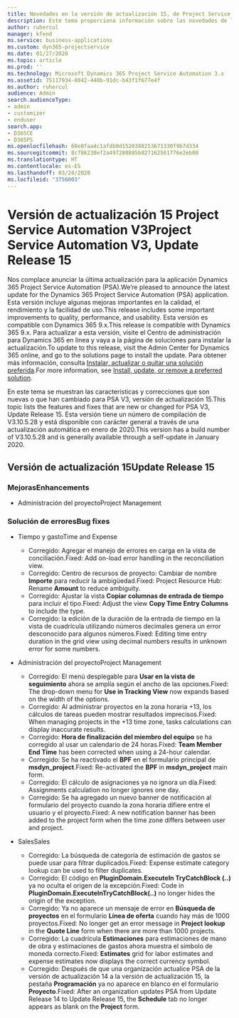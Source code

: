 ```yaml
---
title: Novedades en la versión de actualización 15, de Project Service Automation V3
description: Este tema proporciona información sobre las novedades de la versión de actualización 15 de Project Service Automation, V3.
author: ruhercul
manager: kfend
ms.service: business-applications
ms.custom: dyn365-projectservice
ms.date: 01/27/2020
ms.topic: article
ms.prod: ''
ms.technology: Microsoft Dynamics 365 Project Service Automation 3.x
ms.assetid: 75117934-8042-448b-91dc-b43f1f677e4f
ms.author: ruhercul
audience: Admin
search.audienceType:
- admin
- customizer
- enduser
search.app:
- D365CE
- D365PS
ms.openlocfilehash: 68e0faa4c1afdb0d1520388253671330f9b7d334
ms.sourcegitcommit: 8c786230ef2a497280885b827162561776e2eb00
ms.translationtype: HT
ms.contentlocale: es-ES
ms.lasthandoff: 03/24/2020
ms.locfileid: "3756003"
---
```

# <a name="project-service-automation-v3-update-release-15"></a><span data-ttu-id="bb0ea-103">Versión de actualización 15 Project Service Automation V3</span><span class="sxs-lookup"><span data-stu-id="bb0ea-103">Project Service Automation V3, Update Release 15</span></span>

<span data-ttu-id="bb0ea-104">Nos complace anunciar la última actualización para la aplicación Dynamics 365 Project Service Automation (PSA).</span><span class="sxs-lookup"><span data-stu-id="bb0ea-104">We’re pleased to announce the latest update for the Dynamics 365 Project Service Automation (PSA) application.</span></span> <span data-ttu-id="bb0ea-105">Esta versión incluye algunas mejoras importantes en la calidad, el rendimiento y la facilidad de uso.</span><span class="sxs-lookup"><span data-stu-id="bb0ea-105">This release includes some important improvements to quality, performance, and usability.</span></span> <span data-ttu-id="bb0ea-106">Esta versión es compatible con Dynamics 365 9.x.</span><span class="sxs-lookup"><span data-stu-id="bb0ea-106">This release is compatible with Dynamics 365 9.x.</span></span> <span data-ttu-id="bb0ea-107">Para actualizar a esta versión, visite el Centro de administración para Dynamics 365 en línea y vaya a la página de soluciones para instalar la actualización.</span><span class="sxs-lookup"><span data-stu-id="bb0ea-107">To update to this release, visit the Admin Center for Dynamics 365 online, and go to the solutions page to install the update.</span></span> <span data-ttu-id="bb0ea-108">Para obtener más información, consulta [Instalar, actualizar o quitar una solución preferida](https://docs.microsoft.com/power-platform/admin/install-remove-preferred-solution).</span><span class="sxs-lookup"><span data-stu-id="bb0ea-108">For more information, see [Install, update, or remove a preferred solution](https://docs.microsoft.com/power-platform/admin/install-remove-preferred-solution).</span></span>

<span data-ttu-id="bb0ea-109">En este tema se muestran las características y correcciones que son nuevas o que han cambiado para PSA V3, versión de actualización 15.</span><span class="sxs-lookup"><span data-stu-id="bb0ea-109">This topic lists the features and fixes that are new or changed for PSA V3, Update Release 15.</span></span> <span data-ttu-id="bb0ea-110">Esta versión tiene un número de compilación de V3.10.5.28 y está disponible con carácter general a través de una actualización automática en enero de 2020.</span><span class="sxs-lookup"><span data-stu-id="bb0ea-110">This version has a build number of V3.10.5.28 and is generally available through a self-update in January 2020.</span></span>

## <a name="update-release-15"></a><span data-ttu-id="bb0ea-111">Versión de actualización 15</span><span class="sxs-lookup"><span data-stu-id="bb0ea-111">Update Release 15</span></span> 

### <a name="enhancements"></a><span data-ttu-id="bb0ea-112">Mejoras</span><span class="sxs-lookup"><span data-stu-id="bb0ea-112">Enhancements</span></span>

- <span data-ttu-id="bb0ea-113">Administración del proyecto</span><span class="sxs-lookup"><span data-stu-id="bb0ea-113">Project Management</span></span>

### <a name="bug-fixes"></a><span data-ttu-id="bb0ea-114">Solución de errores</span><span class="sxs-lookup"><span data-stu-id="bb0ea-114">Bug fixes</span></span>

- <span data-ttu-id="bb0ea-115">Tiempo y gasto</span><span class="sxs-lookup"><span data-stu-id="bb0ea-115">Time and Expense</span></span>

  - <span data-ttu-id="bb0ea-116">Corregido: Agregar el manejo de errores en carga en la vista de conciliación.</span><span class="sxs-lookup"><span data-stu-id="bb0ea-116">Fixed: Add on-load error handling in the reconciliation view.</span></span>
  - <span data-ttu-id="bb0ea-117">Corregido: Centro de recursos de proyecto: Cambiar de nombre **Importe** para reducir la ambigüedad.</span><span class="sxs-lookup"><span data-stu-id="bb0ea-117">Fixed: Project Resource Hub: Rename **Amount** to reduce ambiguity.</span></span>
  - <span data-ttu-id="bb0ea-118">Corregido: Ajustar la vista **Copiar columnas de entrada de tiempo** para incluir el tipo.</span><span class="sxs-lookup"><span data-stu-id="bb0ea-118">Fixed: Adjust the view **Copy Time Entry Columns** to include the type.</span></span>
  - <span data-ttu-id="bb0ea-119">Corregido: la edición de la duración de la entrada de tiempo en la vista de cuadrícula utilizando números decimales genera un error desconocido para algunos números.</span><span class="sxs-lookup"><span data-stu-id="bb0ea-119">Fixed: Editing time entry duration in the grid view using decimal numbers results in unknown error for some numbers.</span></span>

- <span data-ttu-id="bb0ea-120">Administración del proyecto</span><span class="sxs-lookup"><span data-stu-id="bb0ea-120">Project Management</span></span>

  - <span data-ttu-id="bb0ea-121">Corregido: El menú desplegable para **Usar en la vista de seguimiento** ahora se amplía según el ancho de las opciones.</span><span class="sxs-lookup"><span data-stu-id="bb0ea-121">Fixed: The drop-down menu for **Use in Tracking View** now expands based on the width of the options.</span></span>
  - <span data-ttu-id="bb0ea-122">Corregido: Al administrar proyectos en la zona horaria +13, los cálculos de tareas pueden mostrar resultados imprecisos.</span><span class="sxs-lookup"><span data-stu-id="bb0ea-122">Fixed: When managing projects in the +13 time zone, tasks calculations can display inaccurate results.</span></span>
  - <span data-ttu-id="bb0ea-123">Corregido: **Hora de finalización del miembro del equipo** se ha corregido al usar un calendario de 24 horas.</span><span class="sxs-lookup"><span data-stu-id="bb0ea-123">Fixed: **Team Member End Time** has been corrected when using a 24-hour calendar.</span></span>
  - <span data-ttu-id="bb0ea-124">Corregido: Se ha reactivado el **BPF** en el formulario principal de **msdyn_project**.</span><span class="sxs-lookup"><span data-stu-id="bb0ea-124">Fixed: Re-activated the **BPF** in **msdyn_project** main form.</span></span>
  - <span data-ttu-id="bb0ea-125">Corregido: El cálculo de asignaciones ya no ignora un día.</span><span class="sxs-lookup"><span data-stu-id="bb0ea-125">Fixed: Assignments calculation no longer ignores one day.</span></span>
  - <span data-ttu-id="bb0ea-126">Corregido: Se ha agregado un nuevo banner de notificación al formulario del proyecto cuando la zona horaria difiere entre el usuario y el proyecto.</span><span class="sxs-lookup"><span data-stu-id="bb0ea-126">Fixed: A new notification banner has been added to the project form when the time zone differs between user and project.</span></span>

- <span data-ttu-id="bb0ea-127">Sales</span><span class="sxs-lookup"><span data-stu-id="bb0ea-127">Sales</span></span>

  - <span data-ttu-id="bb0ea-128">Corregido: La búsqueda de categoría de estimación de gastos se puede usar para filtrar duplicados.</span><span class="sxs-lookup"><span data-stu-id="bb0ea-128">Fixed: Expense estimate category lookup can be used to filter duplicates.</span></span>
  - <span data-ttu-id="bb0ea-129">Corregido: El código en **PluginDomain.ExecuteIn TryCatchBlock (..)** ya no oculta el origen de la excepción.</span><span class="sxs-lookup"><span data-stu-id="bb0ea-129">Fixed: Code in **PluginDomain.ExecuteInTryCatchBlock(..)** no longer hides the origin of the exception.</span></span>
  - <span data-ttu-id="bb0ea-130">Corregido: Ya no aparece un mensaje de error en **Búsqueda de proyectos** en el formulario **Línea de oferta** cuando hay más de 1000 proyectos.</span><span class="sxs-lookup"><span data-stu-id="bb0ea-130">Fixed: No longer get an error message in **Project lookup** in the **Quote Line** form when there are more than 1000 projects.</span></span>
  - <span data-ttu-id="bb0ea-131">Corregido: La cuadrícula **Estimaciones** para estimaciones de mano de obra y estimaciones de gastos ahora muestra el símbolo de moneda correcto.</span><span class="sxs-lookup"><span data-stu-id="bb0ea-131">Fixed: **Estimates** grid for labor estimates and expense estimates now displays the correct currency symbol.</span></span>
  - <span data-ttu-id="bb0ea-132">Corregido: Después de que una organización actualice PSA de la versión de actualización 14 a la versión de actualización 15, la pestaña **Programación** ya no aparece en blanco en el formulario **Proyecto**.</span><span class="sxs-lookup"><span data-stu-id="bb0ea-132">Fixed: After an organization updates PSA from Update Release 14 to Update Release 15, the **Schedule** tab no longer appears as blank on the **Project** form.</span></span>
